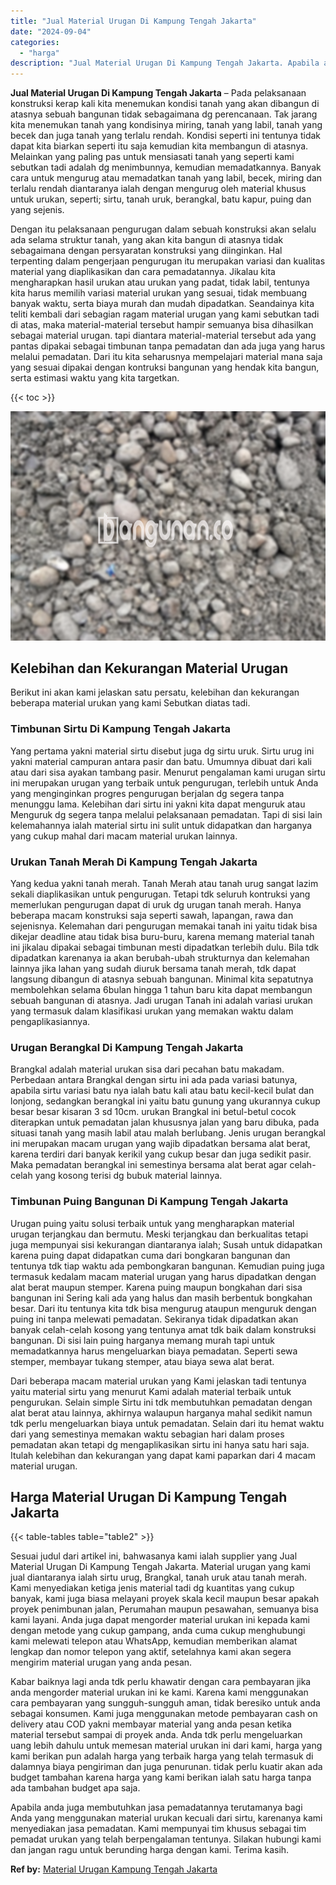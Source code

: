 ```yaml
---
title: "Jual Material Urugan Di Kampung Tengah Jakarta"
date: "2024-09-04"
categories: 
  - "harga"
description: "Jual Material Urugan Di Kampung Tengah Jakarta. Apabila anda juga membutuhkan jasa pemadatannya terutamanya bagi Anda yang menggunakan material urukan kecual..."
---
```


**Jual Material Urugan Di Kampung Tengah Jakarta** – Pada pelaksanaan konstruksi kerap kali kita menemukan kondisi tanah yang akan dibangun di atasnya sebuah bangunan tidak sebagaimana dg perencanaan. Tak jarang kita menemukan tanah yang kondisinya miring, tanah yang labil, tanah yang becek dan juga tanah yang terlalu rendah. Kondisi seperti ini tentunya tidak dapat kita biarkan seperti itu saja kemudian kita membangun di atasnya. Melainkan yang paling pas untuk mensiasati tanah yang seperti kami sebutkan tadi adalah dg menimbunnya, kemudian memadatkannya. Banyak cara untuk mengurug atau memadatkan tanah yang labil, becek, miring dan terlalu rendah diantaranya ialah dengan mengurug oleh material khusus untuk urukan, seperti; sirtu, tanah uruk, berangkal, batu kapur, puing dan yang sejenis.

Dengan itu pelaksanaan pengurugan dalam sebuah konstruksi akan selalu ada selama struktur tanah, yang akan kita bangun di atasnya tidak sebagaimana dengan persyaratan konstruksi yang diinginkan. Hal terpenting dalam pengerjaan pengurugan itu merupakan variasi dan kualitas material yang diaplikasikan dan cara pemadatannya. Jikalau kita mengharapkan hasil urukan atau urukan yang padat, tidak labil, tentunya kita harus memilih variasi material urukan yang sesuai, tidak membuang banyak waktu, serta biaya murah dan mudah dipadatkan. Seandainya kita teliti kembali dari sebagian ragam material urugan yang kami sebutkan tadi di atas, maka material-material tersebut hampir semuanya bisa dihasilkan sebagai material urugan. tapi diantara material-material tersebut ada yang pantas dipakai sebagai timbunan tanpa pemadatan dan ada juga yang harus melalui pemadatan. Dari itu kita seharusnya mempelajari material mana saja yang sesuai dipakai dengan kontruksi bangunan yang hendak kita bangun, serta estimasi waktu yang kita targetkan.

{{< toc >}}

![Jual Material Urugan Di Kampung Tengah Jakarta](/images/jual-urugan-22.png)

## Kelebihan dan Kekurangan Material Urugan

Berikut ini akan kami jelaskan satu persatu, kelebihan dan kekurangan beberapa material urukan yang kami Sebutkan diatas tadi.

### Timbunan Sirtu Di Kampung Tengah Jakarta

Yang pertama yakni material sirtu disebut juga dg sirtu uruk. Sirtu urug ini yakni material campuran antara pasir dan batu. Umumnya dibuat dari kali atau dari sisa ayakan tambang pasir. Menurut pengalaman kami urugan sirtu ini merupakan urugan yang terbaik untuk pengurugan, terlebih untuk Anda yang menginginkan progres pengurugan berjalan dg segera tanpa menunggu lama. Kelebihan dari sirtu ini yakni kita dapat menguruk atau Menguruk dg segera tanpa melalui pelaksanaan pemadatan. Tapi di sisi lain kelemahannya ialah material sirtu ini sulit untuk didapatkan dan harganya yang cukup mahal dari macam material urukan lainnya.

### Urukan Tanah Merah Di Kampung Tengah Jakarta

Yang kedua yakni tanah merah. Tanah Merah atau tanah urug sangat lazim sekali diaplikasikan untuk pengurugan. Tetapi tdk seluruh kontruksi yang memerlukan pengurugan dapat di uruk dg urugan tanah merah. Hanya beberapa macam konstruksi saja seperti sawah, lapangan, rawa dan sejenisnya. Kelemahan dari pengurugan memakai tanah ini yaitu tidak bisa dikejar deadline atau tidak bisa buru-buru, karena memang material tanah ini jikalau dipakai sebagai timbunan mesti dipadatkan terlebih dulu. Bila tdk dipadatkan karenanya ia akan berubah-ubah strukturnya dan kelemahan lainnya jika lahan yang sudah diuruk bersama tanah merah, tdk dapat langsung dibangun di atasnya sebuah bangunan. Minimal kita sepatutnya membolehkan selama 6bulan hingga 1 tahun baru kita dapat membangun sebuah bangunan di atasnya. Jadi urugan Tanah ini adalah variasi urukan yang termasuk dalam klasifikasi urukan yang memakan waktu dalam pengaplikasiannya.

### Urugan Berangkal Di Kampung Tengah Jakarta

Brangkal adalah material urukan sisa dari pecahan batu makadam. Perbedaan antara Brangkal dengan sirtu ini ada pada variasi batunya, apabila sirtu variasi batu nya ialah batu kali atau batu kecil-kecil bulat dan lonjong, sedangkan berangkal ini yaitu batu gunung yang ukurannya cukup besar besar kisaran 3 sd 10cm. urukan Brangkal ini betul-betul cocok diterapkan untuk pemadatan jalan khususnya jalan yang baru dibuka, pada situasi tanah yang masih labil atau malah berlubang. Jenis urugan berangkal ini merupakan macam urugan yang wajib dipadatkan bersama alat berat, karena terdiri dari banyak kerikil yang cukup besar dan juga sedikit pasir. Maka pemadatan berangkal ini semestinya bersama alat berat agar celah-celah yang kosong terisi dg bubuk material lainnya.

### Timbunan Puing Bangunan Di Kampung Tengah Jakarta

Urugan puing yaitu solusi terbaik untuk yang mengharapkan material urugan terjangkau dan bermutu. Meski terjangkau dan berkualitas tetapi juga mempunyai sisi kekurangan diantaranya ialah; Susah untuk didapatkan karena puing dapat didapatkan cuma dari bongkaran bangunan dan tentunya tdk tiap waktu ada pembongkaran bangunan. Kemudian puing juga termasuk kedalam macam material urugan yang harus dipadatkan dengan alat berat maupun stemper. Karena puing maupun bongkahan dari sisa bangunan ini Sering kali ada yang halus dan masih berbentuk bongkahan besar. Dari itu tentunya kita tdk bisa mengurug ataupun menguruk dengan puing ini tanpa melewati pemadatan. Sekiranya tidak dipadatkan akan banyak celah-celah kosong yang tentunya amat tdk baik dalam konstruksi bangunan. Di sisi lain puing harganya memang murah tapi untuk memadatkannya harus mengeluarkan biaya pemadatan. Seperti sewa stemper, membayar tukang stemper, atau biaya sewa alat berat.

Dari beberapa macam material urukan yang Kami jelaskan tadi tentunya yaitu material sirtu yang menurut Kami adalah material terbaik untuk pengurukan. Selain simple Sirtu ini tdk membutuhkan pemadatan dengan alat berat atau lainnya, akhirnya walaupun harganya mahal sedikit namun tdk perlu mengeluarkan biaya untuk pemadatan. Selain dari itu hemat waktu dari yang semestinya memakan waktu sebagian hari dalam proses pemadatan akan tetapi dg mengaplikasikan sirtu ini hanya satu hari saja. Itulah kelebihan dan kekurangan yang dapat kami paparkan dari 4 macam material urugan.

## Harga Material Urugan Di Kampung Tengah Jakarta

{{< table-tables table="table2" >}}

Sesuai judul dari artikel ini, bahwasanya kami ialah supplier yang Jual Material Urugan Di Kampung Tengah Jakarta. Material urugan yang kami jual diantaranya ialah sirtu urug, Brangkal, tanah uruk atau tanah merah. Kami menyediakan ketiga jenis material tadi dg kuantitas yang cukup banyak, kami juga biasa melayani proyek skala kecil maupun besar apakah proyek penimbunan jalan, Perumahan maupun pesawahan, semuanya bisa kami layani. Anda juga dapat mengorder material urukan ini kepada kami dengan metode yang cukup gampang, anda cuma cukup menghubungi kami melewati telepon atau WhatsApp, kemudian memberikan alamat lengkap dan nomor telepon yang aktif, setelahnya kami akan segera mengirim material urugan yang anda pesan.

Kabar baiknya lagi anda tdk perlu khawatir dengan cara pembayaran jika anda mengorder material urukan ini ke kami. Karena kami menggunakan cara pembayaran yang sungguh-sungguh aman, tidak beresiko untuk anda sebagai konsumen. Kami juga menggunakan metode pembayaran cash on delivery atau COD yakni membayar material yang anda pesan ketika material tersebut sampai di proyek anda. Anda tdk perlu mengeluarkan uang lebih dahulu untuk memesan material urukan ini dari kami, harga yang kami berikan pun adalah harga yang terbaik harga yang telah termasuk di dalamnya biaya pengiriman dan juga penurunan. tidak perlu kuatir akan ada budget tambahan karena harga yang kami berikan ialah satu harga tanpa ada tambahan budget apa saja.

Apabila anda juga membutuhkan jasa pemadatannya terutamanya bagi Anda yang menggunakan material urukan kecuali dari sirtu, karenanya kami menyediakan jasa pemadatan. Kami mempunyai tim khusus sebagai tim pemadat urukan yang telah berpengalaman tentunya. Silakan hubungi kami dan jangan ragu untuk berunding harga dengan kami. Terima kasih.

**Ref by:** [Material Urugan Kampung Tengah Jakarta](https://id.wikipedia.org/wiki/Material)
